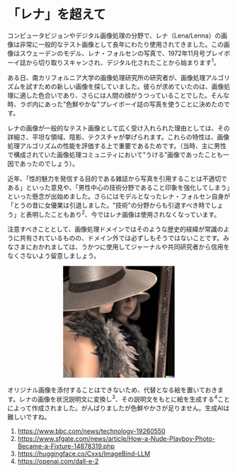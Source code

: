# 「レナ」を超えて

コンピュータビジョンやデジタル画像処理の分野で、レナ（Lena/Lenna）の画像は非常に一般的なテスト画像として長年にわたり使用されてきました。この画像はスウェーデンのモデル、レナ・フォルセンの写真で、1972年11月号プレイボーイ誌から切り取りスキャンされ、デジタル化されたことから始まります<sup>1</sup>。

ある日、南カリフォルニア大学の画像処理研究所の研究者が、画像処理アルゴリズムを試すための新しい画像を探していました。彼らが求めていたのは、画像処理に適した色合いであり、さらには人間の顔がうつっていることでした。そんな時、ラボ内にあった"色鮮やかな"プレイボーイ誌の写真を使うことに決めたのです。

レナの画像が一般的なテスト画像として広く受け入れられた理由としては、その詳細さ、平坦な領域、陰影、テクスチャが挙げられます。これらの特性は、画像処理アルゴリズムの性能を評価する上で重要であるためです。（当時、主に男性で構成されていた画像処理コミュニティにおいて"うける"画像であったことも一因であったのでしょう）。

近年、「性的魅力を発信する目的である雑誌から写真を引用することは不適切である」といった意見や、「男性中心の技術分野であること印象を強化してしまう」といった懸念が出始めました。さらにはモデルとなったレナ・フォルセン自身が「とうの昔に女優業は引退しました。"技術"の分野からも引退すべき時でしょう」と表明したこともあり<sup>2</sup>、今ではレナ画像は使用されなくなっています。

注意すべきこととして、画像処理ドメインではそのような歴史的経緯が常識のように共有されているものの、ドメイン外では必ずしもそうではないことです。みなさまにおかれましては、うかつに使用してジャーナルや共同研究者から信用をなくさないよう留意しましょう。

<center><img src="assets/lenna_like.png" width=50%></center>

オリジナル画像を添付することはできないため、代替となる絵を置いておきます。レナの画像を状況説明文に変換し<sup>3</sup>、その説明文をもとに絵を生成する<sup>4</sup>ことによって作成されました。がんばりましたが色鮮やかさが足りません。生成AIは難しいですね。


1. https://www.bbc.com/news/technology-19260550
2. https://www.sfgate.com/news/article/How-a-Nude-Playboy-Photo-Became-a-Fixture-14878319.php
3. https://huggingface.co/Cxxs/ImageBind-LLM
4. https://openai.com/dall-e-2


